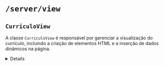 # `/server/view`

## `CurriculoView`

A classe `CurriculoView` é responsável por gerenciar a visualização do currículo, incluindo a criação de elementos HTML e a inserção de dados dinâmicos na página.

<details>

### Métodos

#### `constructor()`

O construtor inicializa a estrutura HTML da página de currículo, incluindo o cabeçalho, conteúdo principal e rodapé.

##### Exemplo de Uso

```javascript
import CurriculoView from '../server/view/CurriculoView';

const curriculoView = new CurriculoView();
```
### `carregarCurriculo(data)`

Carrega os dados do currículo no HTML da página.

#### Parâmetros

- `data` (object): Dados do currículo.

#### Exemplo de Uso

```javascript
import CurriculoView from '../server/view/CurriculoView';

const curriculoView = new CurriculoView();

curriculoView.carregarCurriculo({
  atualizadoEm: '2023-12-31',
  nome: 'Bruno Silva Macário',
  titulo: 'Desenvolvedor',
  dataNascimento: '1990-01-01',
  estadoCivil: 'Solteiro',
  emailPessoal: 'bruno@example.com',
  linkedIn: 'https://www.linkedin.com/in/bruno',
  formacoes: [
    {
      instituto: 'Universidade X',
      area: 'Engenharia de Software',
      concluidoEm: '2015',
      TCC: 'Um estudo sobre Y',
      TCClink: 'http://linktcc.com'
    }
  ],
  experiencias: [
    {
      empresa: 'Empresa Z',
      cargo: 'Desenvolvedor',
      modalidade: 'Presencial',
      periodo: '2016-2020',
      atividades: 'Desenvolvimento de sistemas'
    }
  ],
  CursosTreinamentosCertificacoes: [
    {
      tipo: 'Curso',
      nome: 'Curso de JavaScript',
      link: 'http://linkcurso.com',
      onde: 'Online',
      quando: '2020'
    }
  ],
  InformacoesBasicas: [
    'Informação adicional'
  ],
  rodapeSite: 'Todos os direitos reservados'
});
```

### `alterarEstilo(dados)`

Altera o estilo dos elementos HTML com base nos dados fornecidos.

#### Parâmetros

- `dados` (object): Objeto contendo as configurações de estilo.

#### Exemplo de Uso

```javascript
import CurriculoView from '../server/view/CurriculoView';

const curriculoView = new CurriculoView();

curriculoView.alterarEstilo({
  tituloSite: 'Alata',
  tituloSiteCor: 'text-primary',
  tituloPrincipal: 'Zilla Slab',
  tituloPrincipalCor: 'text-success',
  tituloSecundario: 'Arial',
  tituloSecundarioCor: 'text-danger',
  textoDestaque: 'Verdana',
  textoDestaqueCor: 'text-warning',
  textoPadrao: 'Roboto',
  textoPadraoCor: 'text-muted',
  textoPadraoLink: 'Arial',
  textoPadraoLinkCor: 'text-info'
});
```
### Instalação

Certifique-se de que a classe `CurriculoView` esteja corretamente importada e instanciada no seu arquivo JavaScript onde você deseja utilizar a visualização do currículo.

#### Exemplo de Importação

```javascript
// Importando a classe CurriculoView
import CurriculoView from '../server/view/CurriculoView';

// Criando uma instância da CurriculoView
const curriculoView = new CurriculoView();
```

